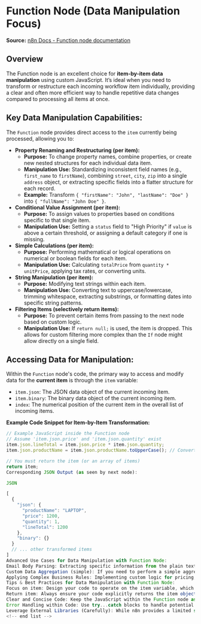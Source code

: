 # Function Node (Data Manipulation Focus)

**Source:** [n8n Docs - Function node documentation](https://docs.n8n.io/integrations/builtin/core-nodes/n8n-nodes-base.function/)

## Overview
The Function node is an excellent choice for **item-by-item data manipulation** using custom JavaScript. It’s ideal when you need to transform or restructure each incoming workflow item individually, providing a clear and often more efficient way to handle repetitive data changes compared to processing all items at once.

## Key Data Manipulation Capabilities:

The `Function` node provides direct access to the `item` currently being processed, allowing you to:

* **Property Renaming and Restructuring (per item):**
    * **Purpose:** To change property names, combine properties, or create new nested structures for each individual data item.
    * **Manipulation Use:** Standardizing inconsistent field names (e.g., `first_name` to `firstName`), combining `street`, `city`, `zip` into a single `address` object, or extracting specific fields into a flatter structure for each record.
    * **Example:** Transform `{ "firstName": "John", "lastName": "Doe" }` into `{ "fullName": "John Doe" }`.
* **Conditional Value Assignment (per item):**
    * **Purpose:** To assign values to properties based on conditions specific to that single item.
    * **Manipulation Use:** Setting a `status` field to "High Priority" if `value` is above a certain threshold, or assigning a default category if one is missing.
* **Simple Calculations (per item):**
    * **Purpose:** Performing mathematical or logical operations on numerical or boolean fields for each item.
    * **Manipulation Use:** Calculating `totalPrice` from `quantity * unitPrice`, applying tax rates, or converting units.
* **String Manipulation (per item):**
    * **Purpose:** Modifying text strings within each item.
    * **Manipulation Use:** Converting text to uppercase/lowercase, trimming whitespace, extracting substrings, or formatting dates into specific string patterns.
* **Filtering Items (selectively return items):**
    * **Purpose:** To prevent certain items from passing to the next node based on custom logic.
    * **Manipulation Use:** If `return null;` is used, the item is dropped. This allows for custom filtering more complex than the `If` node might allow directly on a single field.

## Accessing Data for Manipulation:

Within the `Function` node's code, the primary way to access and modify data for the **current item** is through the `item` variable:

* `item.json`: The JSON data object of the current incoming item.
* `item.binary`: The binary data object of the current incoming item.
* `index`: The numerical position of the current item in the overall list of incoming items.

**Example Code Snippet for Item-by-Item Transformation:**
```javascript
// Example JavaScript inside the Function node
// Assume 'item.json.price' and 'item.json.quantity' exist
item.json.lineTotal = item.json.price * item.json.quantity;
item.json.productName = item.json.productName.toUpperCase(); // Convert product name to uppercase

// You must return the item (or an array of items)
return item;
Corresponding JSON Output (as seen by next node):

JSON

[
  {
    "json": {
      "productName": "LAPTOP",
      "price": 1200,
      "quantity": 1,
      "lineTotal": 1200
    },
    "binary": {}
  }
  // ... other transformed items
]
Advanced Use Cases for Data Manipulation with Function Node:
Email Body Parsing: Extracting specific information from the plain text or HTML body of an email (e.g., order numbers, names) when the structure is relatively consistent.
Custom Data Aggregation (simple): If you need to perform a simple aggregation for each group of items (e.g., calculating a subtotal for items belonging to the same order ID before grouping them with a Merge node).
Applying Complex Business Rules: Implementing custom logic for pricing, discounts, or categorizations that depend on multiple fields within a single record.
Tips & Best Practices for Data Manipulation with Function Node:
Focus on item: Design your code to operate on the item variable, which represents the current single workflow item.
Return item: Always ensure your code explicitly returns the item object (or [item]) after modification. Failing to do so will result in the item not passing to the next node.
Clear and Concise Code: Keep the JavaScript within the Function node as simple and readable as possible. If the logic becomes too complex, consider if the Code node is more appropriate.
Error Handling within Code: Use try...catch blocks to handle potential errors in your custom JavaScript, preventing the entire workflow from failing.
Leverage External Libraries (Carefully): While n8n provides a limited set of pre-installed Node.js modules for use in Function/Code nodes, generally stick to basic JavaScript for simplicity and stability unless absolutely necessary.
<!-- end list -->